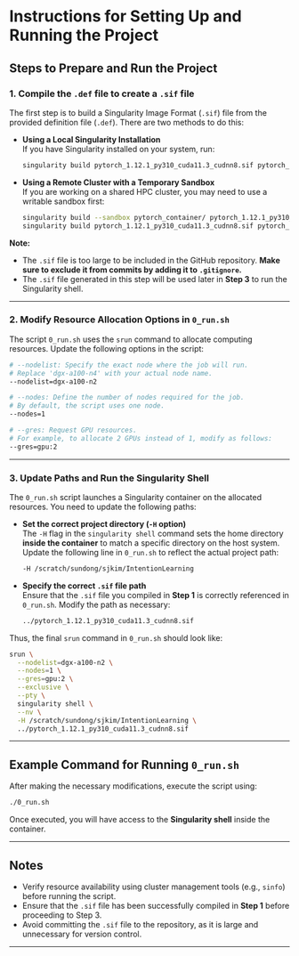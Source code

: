 # Instructions for Setting Up and Running the Project

## Steps to Prepare and Run the Project

### 1. **Compile the `.def` file to create a `.sif` file**
The first step is to build a Singularity Image Format (`.sif`) file from the provided definition file (`.def`). There are two methods to do this:

- **Using a Local Singularity Installation**  
  If you have Singularity installed on your system, run:

  ```bash
  singularity build pytorch_1.12.1_py310_cuda11.3_cudnn8.sif pytorch_1.12.1_py310_cuda11.3_cudnn8.def
  ```

- **Using a Remote Cluster with a Temporary Sandbox**  
  If you are working on a shared HPC cluster, you may need to use a writable sandbox first:

  ```bash
  singularity build --sandbox pytorch_container/ pytorch_1.12.1_py310_cuda11.3_cudnn8.def
  singularity build pytorch_1.12.1_py310_cuda11.3_cudnn8.sif pytorch_container/
  ```

**Note:**  
- The `.sif` file is too large to be included in the GitHub repository. **Make sure to exclude it from commits by adding it to `.gitignore`.**  
- The `.sif` file generated in this step will be used later in **Step 3** to run the Singularity shell.

---

### 2. **Modify Resource Allocation Options in `0_run.sh`**
The script `0_run.sh` uses the `srun` command to allocate computing resources. Update the following options in the script:

```bash
# --nodelist: Specify the exact node where the job will run.
# Replace 'dgx-a100-n4' with your actual node name.
--nodelist=dgx-a100-n2

# --nodes: Define the number of nodes required for the job.
# By default, the script uses one node.
--nodes=1

# --gres: Request GPU resources.
# For example, to allocate 2 GPUs instead of 1, modify as follows:
--gres=gpu:2
```

---

### 3. **Update Paths and Run the Singularity Shell**
The `0_run.sh` script launches a Singularity container on the allocated resources. You need to update the following paths:

- **Set the correct project directory (`-H` option)**  
  The `-H` flag in the `singularity shell` command sets the home directory **inside the container** to match a specific directory on the host system.  
  Update the following line in `0_run.sh` to reflect the actual project path:

  ```bash
  -H /scratch/sundong/sjkim/IntentionLearning
  ```

- **Specify the correct `.sif` file path**  
  Ensure that the `.sif` file you compiled in **Step 1** is correctly referenced in `0_run.sh`. Modify the path as necessary:

  ```bash
  ../pytorch_1.12.1_py310_cuda11.3_cudnn8.sif
  ```

Thus, the final `srun` command in `0_run.sh` should look like:

```bash
srun \
  --nodelist=dgx-a100-n2 \
  --nodes=1 \
  --gres=gpu:2 \
  --exclusive \
  --pty \
  singularity shell \
  --nv \
  -H /scratch/sundong/sjkim/IntentionLearning \
  ../pytorch_1.12.1_py310_cuda11.3_cudnn8.sif
```

---

## Example Command for Running `0_run.sh`

After making the necessary modifications, execute the script using:

```bash
./0_run.sh
```

Once executed, you will have access to the **Singularity shell** inside the container.

---

## Notes
- Verify resource availability using cluster management tools (e.g., `sinfo`) before running the script.
- Ensure that the `.sif` file has been successfully compiled in **Step 1** before proceeding to Step 3.
- Avoid committing the `.sif` file to the repository, as it is large and unnecessary for version control.

---

